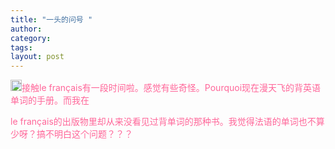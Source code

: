 ```yaml
---
title: "一头的问号 "
author:
category: 
tags: 
layout: post
---
```

<img src="/fayu/modules/tinymce/tinymce/jscripts/tiny_mce/plugins/emotions/images/smiley-innocent.gif" width="18" height="18" /><font color="#ff6699">接触le français有一段时间啦。感觉有些奇怪。Pourquoi现在漫天飞的背英语单词的手册。而我在</font>

<font color="#ff6699">le français的出版物里却从来没看见过背单词的那种书。我觉得法语的单词也不算少呀？搞不明白这个问题？？？</font>

